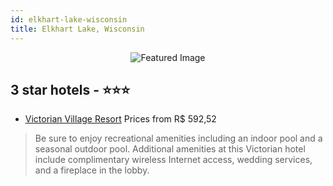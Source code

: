 ```yaml
---
id: elkhart-lake-wisconsin
title: Elkhart Lake, Wisconsin
---
```


<center><img src="https://i.travelapi.com/hotels/2000000/1640000/1632100/1632063/0750f2f2_z.jpg" alt="Featured Image" /></center>


##  3 star hotels - ⭐️⭐️⭐️

-    [Victorian Village Resort](https://us.hurb.com/hotels/elkhart-lake/victorian-village-resort-JNP-JP997238?cmp=18055) Prices from R$ 592,52
   > Be sure to enjoy recreational amenities including an indoor pool and a seasonal outdoor pool. Additional amenities at this Victorian hotel include complimentary wireless Internet access, wedding services, and a fireplace in the lobby.
